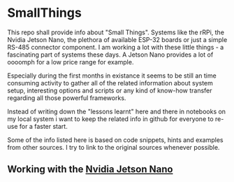 # SmallThings


This repo shall provide info about "Small Things". Systems like the
rRPi, the Nvidia Jetson Nano, the plethora of available ESP-32 boards or
just a simple RS-485 connector component. I am working a lot with these
little things - a fascinating part of systems these days. A Jetson Nano
provides a lot of oooomph for a low price range for example.

Especially during the first months in existance it seems to be still an
time consuming activity to gather all of the related information about
system setup, interesting options and scripts or any kind of know-how
transfer regarding all those powerful frameworks.
 
Instead of writing down the "lessons learnt" here and there in notebooks
on my local system i want to keep the related info in github for
everyone to re-use for a faster start.

Some of the info listed here is based on code snippets, hints and
examples from other sources. I try to link to the original sources
whenever possible.
 
##  Working with the [Nvidia Jetson Nano](./boards/jetson-nano.md)
                      